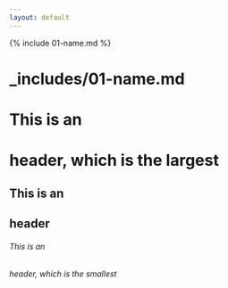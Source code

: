 ```yaml
---
layout: default
---
```


{% include 01-name.md %}


<h1>_includes/01-name.md</h1>

# This is an <h1> header, which is the largest
## This is an <h2> header
###### This is an <h6> header, which is the smallest
